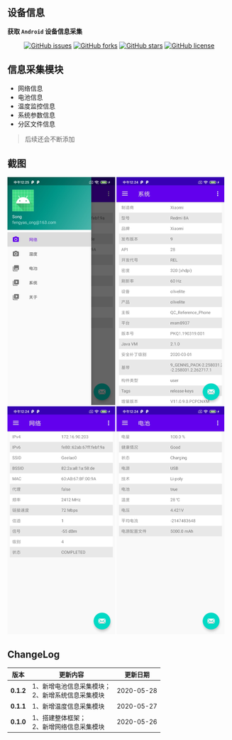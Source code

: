 ## 设备信息

**获取 `Android` 设备信息采集**

<div align="center">

[![GitHub issues](https://img.shields.io/github/issues/song-dev/device-info.svg)](https://github.com/song-dev/device-info/issues)
[![GitHub forks](https://img.shields.io/github/forks/song-dev/device-info.svg)](https://github.com/song-dev/device-info/network)
[![GitHub stars](https://img.shields.io/github/stars/song-dev/device-info.svg)](https://github.com/song-dev/device-info/stargazers)
[![GitHub license](https://img.shields.io/github/license/song-dev/device-info.svg)](http://www.apache.org/licenses/LICENSE-2.0)

</div>

## 信息采集模块
- 网络信息
- 电池信息
- 温度监控信息
- 系统参数信息
- 分区文件信息

> 后续还会不断添加

## 截图

<img src="./imgs/drawer.jpg" alt="drawer" style="zoom:50%;" />

<img src="./imgs/system.jpg" alt="system" style="zoom:50%;" />

<img src="./imgs/net.jpg" alt="net" style="zoom:50%;" />

<img src="./imgs/battery.jpg" alt="battery" style="zoom:50%;" />

## ChangeLog

版本 | 更新内容 | 更新日期
-----|-----|-----
**0.1.2** | 1、新增电池信息采集模块；<br>2、新增系统信息采集模块 | 2020-05-28
**0.1.1** | 1、新增温度信息采集模块 | 2020-05-27
**0.1.0** | 1、搭建整体框架；<br>2、新增网络信息采集模块 | 2020-05-26